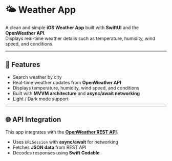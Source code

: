 # 🌤️ Weather App

A clean and simple **iOS Weather App** built with **SwiftUI** and the **OpenWeather API**.  
Displays real-time weather details such as temperature, humidity, wind speed, and conditions.  

---

## 🚀 Features
- Search weather by city  
- Real-time weather updates from **OpenWeather API**  
- Displays temperature, humidity, wind speed, and conditions  
- Built with **MVVM architecture** and **async/await networking**  
- Light / Dark mode support  

---

## 🌐 API Integration
This app integrates with the **[OpenWeather REST API](https://openweathermap.org/api)**.  

- Uses `URLSession` with **async/await** for networking  
- Fetches **JSON data** from REST API  
- Decodes responses using **Swift Codable**  
